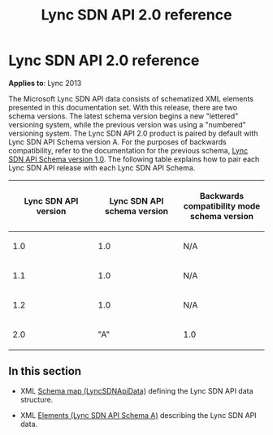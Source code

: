 ﻿---
title: Lync SDN API 2.0 reference
TOCTitle: Lync SDN API 2.0 reference
ms:assetid: bf0da430-0043-29be-a002-308827b8d93e
ms:mtpsurl: https://msdn.microsoft.com/library/Dn387070(v=office.15)
ms:contentKeyID: 56685841
ms.date: 07/24/2014
mtps_version: v=office.15
---

# Lync SDN API 2.0 reference

**Applies to**: Lync 2013

The Microsoft Lync SDN API data consists of schematized XML elements presented in this documentation set. With this release, there are two schema versions. The latest schema version begins a new "lettered" versioning system, while the previous version was using a "numbered" versioning system. The Lync SDN API 2.0 product is paired by default with Lync SDN API Schema version A. For the purposes of backwards compatibility, refer to the documentation for the previous schema, [Lync SDN API Schema version 1.0](lync-software-defined-networking-api-2-0.md). The following table explains how to pair each Lync SDN API release with each Lync SDN API Schema.

<table>
<colgroup>
<col style="width: 33%" />
<col style="width: 33%" />
<col style="width: 33%" />
</colgroup>
<thead>
<tr class="header">
<th><p>Lync SDN API version</p></th>
<th><p>Lync SDN API schema version</p></th>
<th><p>Backwards compatibility mode schema version</p></th>
</tr>
</thead>
<tbody>
<tr class="odd">
<td><p>1.0</p></td>
<td><p>1.0</p></td>
<td><p>N/A</p></td>
</tr>
<tr class="even">
<td><p>1.1</p></td>
<td><p>1.0</p></td>
<td><p>N/A</p></td>
</tr>
<tr class="odd">
<td><p>1.2</p></td>
<td><p>1.0</p></td>
<td><p>N/A</p></td>
</tr>
<tr class="even">
<td><p>2.0</p></td>
<td><p>&quot;A&quot;</p></td>
<td><p>1.0</p></td>
</tr>
</tbody>
</table>


## In this section

  - XML [Schema map (LyncSDNApiData)](schema-map-lyncsdnapidata.md) defining the Lync SDN API data structure.

  - XML [Elements (Lync SDN API Schema A)](elements-lync-sdn-api-schema-a.md) describing the Lync SDN API data.

